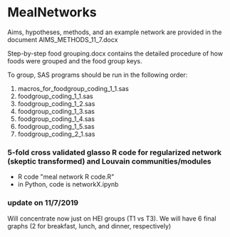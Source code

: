 # MealNetworks

Aims, hypotheses, methods, and an example network are provided in the document AIMS_METHODS_11_7.docx

Step-by-step food grouping.docx contains the detailed procedure of how foods were grouped and the food group keys.

To group, SAS programs should be run in the following order:
1. macros_for_foodgroup_coding_1_1.sas
2. foodgroup_coding_1_1.sas
3. foodgroup_coding_1_2.sas
4. foodgroup_coding_1_3.sas
5. foodgroup_coding_1_4.sas
6. foodgroup_coding_1_5.sas
7. foodgroup_coding_2_1.sas

### 5-fold cross validated glasso R code for regularized network (skeptic transformed) and Louvain communities/modules
- R code "meal network R code.R"
- in Python, code is networkX.ipynb 

### update on 11/7/2019
Will concentrate now just on HEI groups (T1 vs T3).
We will have 6 final graphs (2 for breakfast, lunch, and dinner, respectively)
